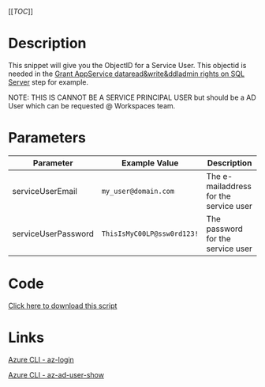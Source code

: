 [[_TOC_]]

# Description
This snippet will give you the ObjectID for a Service User. This objectid is needed in the [Grant AppService dataread&write&ddladmin rights on SQL Server](/Azure/Azure-CLI-Snippets/SQL-Server/Grant-AppService-dataread&write&ddladmin-rights-on-SQL-Server) step for example.

NOTE: THIS IS CANNOT BE A SERVICE PRINCIPAL USER but should be a AD User which can be requested @ Workspaces team.

# Parameters
| Parameter | Example Value | Description |
|--|--|--|
| serviceUserEmail | `my_user@domain.com` | The e-mailaddress for the service user |
| serviceUserPassword | `ThisIsMyC00LP@ssw0rd123!` | The password for the service user |


# Code
[Click here to download this script](../../../../src/Users-and-Accounts/Get-ObjectID-for-ServiceUser.ps1)

# Links

[Azure CLI - az-login](https://docs.microsoft.com/en-us/cli/azure/reference-index?view=azure-cli-latest#az-login)

[Azure CLI - az-ad-user-show](https://docs.microsoft.com/en-us/cli/azure/ad/user?view=azure-cli-latest#az-ad-user-show)
